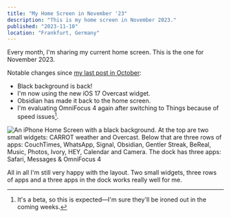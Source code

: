```yaml
---
title: "My Home Screen in November '23"
description: "This is my home screen in November 2023."
published: "2023-11-10"
location: "Frankfurt, Germany"
---
```


Every month, I'm sharing my current home screen.
This is the one for November 2023.

<!-- more -->

Notable changes since [my last post in October](https://spezi.social/@arne/111210401201738206):

- Black background is back!
- I'm now using the new iOS 17 Overcast widget.
- Obsidian has made it back to the home screen.
- I'm evaluating OmniFocus 4 again after switching to Things because of speed
  issues[^1].

<picture>
  <source srcset="/blog/home-screen-november-2023/home-screen.avif" type="image/avif" />
  <img class="blog__homescreen_image" src="/blog/home-screen-november-2023/home-screen.png" alt="An iPhone Home Screen with a black background. At the top are two small widgets: CARROT weather and Overcast. Below that are three rows of apps: CouchTimes, WhatsApp, Signal, Obsidian, Gentler Streak, BeReal, Music, Photos, Ivory, HEY, Calendar and Camera. The dock has three apps: Safari, Messages & OmniFocus 4" />
</picture>

All in all I'm still very happy with the layout. Two small widgets, three rows
of apps and a three apps in the dock works really well for me.

[^1]:
    It's a beta, so this is expected—I'm sure they'll be ironed out in the
    coming weeks.
